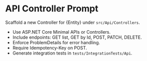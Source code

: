 # API Controller Prompt
Scaffold a new Controller for {Entity} under `src/Api/Controllers`.
- Use ASP.NET Core Minimal APIs or Controllers.
- Include endpoints: GET list, GET by Id, POST, PATCH, DELETE.
- Enforce ProblemDetails for error handling.
- Require Idempotency-Key on POST.
- Generate integration tests in `tests/IntegrationTests/Api`.
